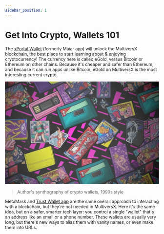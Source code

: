 ```yaml
---
sidebar_position: 1
---
```


# Get Into Crypto, Wallets 101

The [xPortal Wallet](https://xport.al/referral/o6q0in3yh6/) (formerly Maiar app) will unlock the MultiversX blockchain, the best place to start learning about & enjoying cryptocurrency! The currency here is called eGold, versus Bitcoin or Ethereum on other chains. Because it's cheaper and safer than Ethereum, and because it can run apps unlike Bitcoin, eGold on MultiversX is the most interesting current crypto.

![crypto wallets of the 1990s](./crypto-wallets.png)
> Author's synthography of crypto wallets, 1990s style

MetaMask and [Trust Wallet app](https://trustwallet.com) are the same overall approach to interacting with a blockchain, but they're not needed in MultiversX. Here it's the same idea, but on a safer, smarter tech layer: you control a single "wallet" that's an address like an email or a phone number. These wallets are usually very long, but there's new ways to alias them with vanity names, or even make them into URLs.
